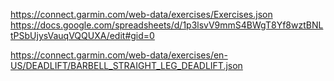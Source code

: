 https://connect.garmin.com/web-data/exercises/Exercises.json
https://docs.google.com/spreadsheets/d/1p3lsvV9mmS4BWgT8Yf8wztBNLtPSbUjysVauqVQQUXA/edit#gid=0

https://connect.garmin.com/web-data/exercises/en-US/DEADLIFT/BARBELL_STRAIGHT_LEG_DEADLIFT.json
